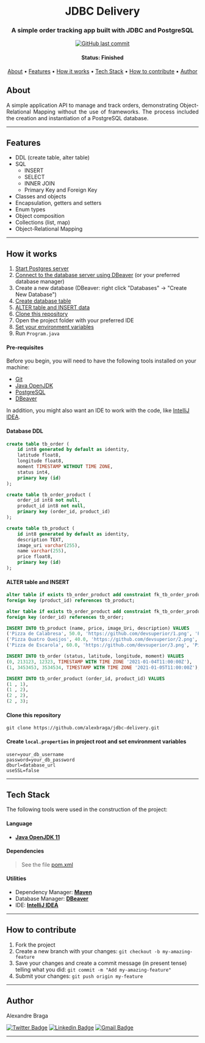<h1 align="center">
  JDBC Delivery
</h1>

<h3 align="center">
    A simple order tracking app built with JDBC and PostgreSQL
</h3>

<p align="center">
  <a href="https://github.com/alexbraga/jdbc-delivery/commits/master"><img alt="GitHub last commit" src="https://img.shields.io/github/last-commit/alexbraga/jdbc-delivery"></a>
  <!-- <a href="https://github.com/alexbraga/jdbc-delivery/blob/master/LICENSE"><img alt="GitHub license" src="https://img.shields.io/github/license/alexbraga/jdbc-delivery?label=license"></a> -->
</p>

<h4 align="center">
	 Status: Finished
</h4>

<p align="center">
 <a href="#about">About</a> •
 <a href="#features">Features</a> •
 <a href="#how-it-works">How it works</a> •
 <a href="#tech-stack">Tech Stack</a> •
 <a href="#how-to-contribute">How to contribute</a> •
 <a href="#author">Author</a> <!--•
 <a href="#license">License</a> -->

</p>

## About

<p align="justify">A simple application API to manage and track orders, demonstrating Object-Relational Mapping without the use of frameworks. The process included the creation and instantiation of a PostgreSQL database.</p>

---

## Features

- DDL (create table, alter table)
- SQL
  - INSERT
  - SELECT
  - INNER JOIN
  - Primary Key and Foreign Key
- Classes and objects
- Encapsulation, getters and setters
- Enum types
- Object composition
- Collections (list, map)
- Object-Relational Mapping


---

## How it works

1. <a href="https://www.postgresql.org/docs/current/server-start.html">Start Postgres server</a>
2. <a href="https://dbeaver.com/docs/wiki/Create-Connection/">Connect to the database server using DBeaver</a> (or your preferred database manager)
3. Create a new database (DBeaver: right click "Databases" -> "Create New Database")
4. <a href="#database-ddl">Create database table</a>
5. <a href="#alter-table-and-insert">ALTER table and INSERT data</a>
6. <a href="#clone-this-repository">Clone this repository</a>
8. Open the project folder with your preferred IDE
7. <a href="#create-localproperties-in-project-root-and-set-environment-variables">Set your environment variables</a>
9. Run `Program.java`

#### Pre-requisites

Before you begin, you will need to have the following tools installed on your
machine:
- [Git](https://git-scm.com)
- [Java OpenJDK](https://www.oracle.com/java/technologies/downloads/)
- [PostgreSQL](https://www.postgresql.org/)
- [DBeaver](https://dbeaver.io/)

In addition, you might also want an IDE to work with the code, like
[IntelliJ IDEA](https://www.jetbrains.com/idea/).

#### Database DDL

```sql
create table tb_order (
    id int8 generated by default as identity,
    latitude float8,
    longitude float8,
    moment TIMESTAMP WITHOUT TIME ZONE,
    status int4,
    primary key (id)
);

create table tb_order_product (
    order_id int8 not null,
    product_id int8 not null,
    primary key (order_id, product_id)
);

create table tb_product (
    id int8 generated by default as identity,
    description TEXT,
    image_uri varchar(255),
    name varchar(255),
    price float8,
    primary key (id)
);
```
#### ALTER table and INSERT

```sql
alter table if exists tb_order_product add constraint fk_tb_order_product_tb_product
foreign key (product_id) references tb_product;

alter table if exists tb_order_product add constraint fk_tb_order_product_tb_order
foreign key (order_id) references tb_order;

INSERT INTO tb_product (name, price, image_Uri, description) VALUES
('Pizza de Calabresa', 50.0, 'https://github.com/devsuperior/1.png', 'Pizza calabresa com queijo, molho e massa especial'),
('Pizza Quatro Queijos', 40.0, 'https://github.com/devsuperior/2.png', 'Pizza quatro queijos muito boa'),
('Pizza de Escarola', 60.0, 'https://github.com/devsuperior/3.png', 'Pizza escarola muito boa');

INSERT INTO tb_order (status, latitude, longitude, moment) VALUES
(0, 213123, 12323, TIMESTAMP WITH TIME ZONE '2021-01-04T11:00:00Z'),
(1, 3453453, 3534534, TIMESTAMP WITH TIME ZONE '2021-01-05T11:00:00Z');

INSERT INTO tb_order_product (order_id, product_id) VALUES
(1 , 1),
(1 , 2),
(2 , 2),
(2 , 3);
```

#### Clone this repository

```
git clone https://github.com/alexbraga/jdbc-delivery.git
```

#### Create `local.properties` in project root and set environment variables

```
user=your_db_username
password=your_db_password
dburl=database_url
useSSL=false
```

---

## Tech Stack

The following tools were used in the construction of the project:

#### **Language**

- **[Java OpenJDK 11](https://www.oracle.com/java/technologies/downloads/)**

#### **Dependencies**

> See the file
> [pom.xml](https://github.com/alexbraga/jdbc-delivery/blob/master/pom.xml)

#### **Utilities**

- Dependency Manager: **[Maven](https://maven.apache.org/)**
- Database Manager: **[DBeaver](https://dbeaver.io/)**
- IDE: **[IntelliJ IDEA](https://www.jetbrains.com/idea/)**

---

## How to contribute

1. Fork the project
2. Create a new branch with your changes: `git checkout -b my-amazing-feature`
3. Save your changes and create a commit message (in present tense) telling what
   you did: `git commit -m "Add my-amazing-feature"`
4. Submit your changes: `git push origin my-feature`

---

## Author

<p>Alexandre Braga</p>

[![Twitter Badge](https://img.shields.io/badge/-@_alex_braga-1ca0f1?style=flat-square&labelColor=1ca0f1&logo=twitter&logoColor=white)](https://twitter.com/_alex_braga)
[![Linkedin Badge](https://img.shields.io/badge/-Alexandre%20Braga-blue?style=flat-square&logo=Linkedin&logoColor=white)](https://www.linkedin.com/in/alexgbraga/)
[![Gmail Badge](https://img.shields.io/badge/-contato@alexbraga.com.br-c14438?style=flat-square&logo=Gmail&logoColor=white)](mailto:contato@alexbraga.com.br)

---

<!-- ## License

This project is under the [MIT License](./LICENSE). -->
